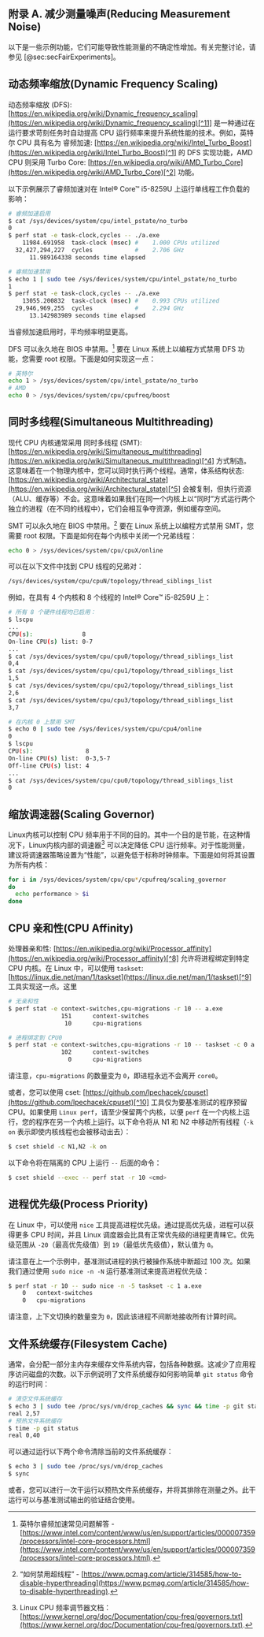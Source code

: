 ## 附录 A. 减少测量噪声(Reducing Measurement Noise) 



以下是一些示例功能，它们可能导致性能测量的不确定性增加。有关完整讨论，请参见 [@sec:secFairExperiments]。

## 动态频率缩放(Dynamic Frequency Scaling) 

动态频率缩放 (DFS): [https://en.wikipedia.org/wiki/Dynamic_frequency_scaling](https://en.wikipedia.org/wiki/Dynamic_frequency_scaling)[^11] 是一种通过在运行要求苛刻任务时自动提高 CPU 运行频率来提升系统性能的技术。例如，英特尔 CPU 具有名为 睿频加速: [https://en.wikipedia.org/wiki/Intel_Turbo_Boost](https://en.wikipedia.org/wiki/Intel_Turbo_Boost)[^1] 的 DFS 实现功能，AMD CPU 则采用 Turbo Core: [https://en.wikipedia.org/wiki/AMD_Turbo_Core](https://en.wikipedia.org/wiki/AMD_Turbo_Core)[^2] 功能。

以下示例展示了睿频加速对在 Intel® Core™ i5-8259U 上运行单线程工作负载的影响：

```bash
# 睿频加速启用
$ cat /sys/devices/system/cpu/intel_pstate/no_turbo
0
$ perf stat -e task-clock,cycles -- ./a.exe 
    11984.691958  task-clock (msec) #    1.000 CPUs utilized
  32,427,294,227  cycles            #    2.706 GHz
      11.989164338 seconds time elapsed

# 睿频加速禁用
$ echo 1 | sudo tee /sys/devices/system/cpu/intel_pstate/no_turbo
1
$ perf stat -e task-clock,cycles -- ./a.exe 
    13055.200832  task-clock (msec) #    0.993 CPUs utilized
  29,946,969,255  cycles            #    2.294 GHz
      13.142983989 seconds time elapsed
```

当睿频加速启用时，平均频率明显更高。

DFS 可以永久地在 BIOS 中禁用。[^3] 要在 Linux 系统上以编程方式禁用 DFS 功能，您需要 root 权限。下面是如何实现这一点：

```bash
# 英特尔
echo 1 > /sys/devices/system/cpu/intel_pstate/no_turbo
# AMD
echo 0 > /sys/devices/system/cpu/cpufreq/boost
```

## 同时多线程(Simultaneous Multithreading) 

现代 CPU 内核通常采用 同时多线程 (SMT): [https://en.wikipedia.org/wiki/Simultaneous_multithreading](https://en.wikipedia.org/wiki/Simultaneous_multithreading)[^4] 方式制造。这意味着在一个物理内核中，您可以同时执行两个线程。通常，体系结构状态: [https://en.wikipedia.org/wiki/Architectural_state](https://en.wikipedia.org/wiki/Architectural_state)[^5] 会被复制，但执行资源（ALU、缓存等）不会。这意味着如果我们在同一个内核上以“同时”方式运行两个独立的进程（在不同的线程中），它们会相互争夺资源，例如缓存空间。

SMT 可以永久地在 BIOS 中禁用。[^6] 要在 Linux 系统上以编程方式禁用 SMT，您需要 root 权限。下面是如何在每个内核中关闭一个兄弟线程：

```bash
echo 0 > /sys/devices/system/cpu/cpuX/online
```

可以在以下文件中找到 CPU 线程的兄弟对：

```bash
/sys/devices/system/cpu/cpuN/topology/thread_siblings_list
```

例如，在具有 4 个内核和 8 个线程的 Intel® Core™ i5-8259U 上：

```bash
# 所有 8 个硬件线程均已启用：
$ lscpu
...
CPU(s):              8
On-line CPU(s) list: 0-7
...
$ cat /sys/devices/system/cpu/cpu0/topology/thread_siblings_list
0,4
$ cat /sys/devices/system/cpu/cpu1/topology/thread_siblings_list
1,5
$ cat /sys/devices/system/cpu/cpu2/topology/thread_siblings_list
2,6
$ cat /sys/devices/system/cpu/cpu3/topology/thread_siblings_list
3,7

# 在内核 0 上禁用 SMT
$ echo 0 | sudo tee /sys/devices/system/cpu/cpu4/online
0
$ lscpu
CPU(s):               8
On-line CPU(s) list:  0-3,5-7
Off-line CPU(s) list: 4
...
$ cat /sys/devices/system/cpu/cpu0/topology/thread_siblings_list
0
```

## 缩放调速器(Scaling Governor) 

Linux内核可以控制 CPU 频率用于不同的目的。其中一个目的是节能，在这种情况下，Linux内核内部的调速器[^7] 可以决定降低 CPU 运行频率。对于性能测量，建议将调速器策略设置为“性能”，以避免低于标称时钟频率。下面是如何将其设置为所有内核：

```bash
for i in /sys/devices/system/cpu/cpu*/cpufreq/scaling_governor
do
  echo performance > $i
done
```

## CPU 亲和性(CPU Affinity) 

处理器亲和性: [https://en.wikipedia.org/wiki/Processor_affinity](https://en.wikipedia.org/wiki/Processor_affinity)[^8] 允许将进程绑定到特定 CPU 内核。在 Linux 中，可以使用 `taskset`: [https://linux.die.net/man/1/taskset](https://linux.die.net/man/1/taskset)[^9] 工具实现这一点。这里 

```bash
# 无亲和性
$ perf stat -e context-switches,cpu-migrations -r 10 -- a.exe
               151      context-switches
                10      cpu-migrations

# 进程绑定到 CPU0
$ perf stat -e context-switches,cpu-migrations -r 10 -- taskset -c 0 a.exe 
               102      context-switches
                 0      cpu-migrations
```
请注意，`cpu-migrations` 的数量变为 `0`，即进程永远不会离开 `core0`。

或者，您可以使用 cset: [https://github.com/lpechacek/cpuset](https://github.com/lpechacek/cpuset)[^10] 工具仅为要基准测试的程序预留 CPU。如果使用 `Linux perf`，请至少保留两个内核，以便 `perf` 在一个内核上运行，您的程序在另一个内核上运行。以下命令将从 N1 和 N2 中移动所有线程（`-k on` 表示即使内核线程也会被移动出去）：

```bash
$ cset shield -c N1,N2 -k on
```

以下命令将在隔离的 CPU 上运行 `--` 后面的命令：
```bash
$ cset shield --exec -- perf stat -r 10 <cmd>
```

## 进程优先级(Process Priority) 

在 Linux 中，可以使用 `nice` 工具提高进程优先级。通过提高优先级，进程可以获得更多 CPU 时间，并且 Linux 调度器会比具有正常优先级的进程更青睐它。优先级范围从 `-20`（最高优先级值）到 `19`（最低优先级值），默认值为 `0`。

请注意在上一个示例中，基准测试进程的执行被操作系统中断超过 100 次。如果我们通过使用 `sudo nice -n -N` 运行基准测试来提高进程优先级：
```bash
$ perf stat -r 10 -- sudo nice -n -5 taskset -c 1 a.exe
    0   context-switches
    0   cpu-migrations
```
请注意，上下文切换的数量变为 `0`，因此该进程不间断地接收所有计算时间。

## 文件系统缓存(Filesystem Cache) 

通常，会分配一部分主内存来缓存文件系统内容，包括各种数据。这减少了应用程序访问磁盘的次数。以下示例说明了文件系统缓存如何影响简单 `git status` 命令的运行时间：

```bash
# 清空文件系统缓存
$ echo 3 | sudo tee /proc/sys/vm/drop_caches && sync && time -p git status
real 2,57
# 预热文件系统缓存
$ time -p git status
real 0,40
```

可以通过运行以下两个命令清除当前的文件系统缓存：

```bash
$ echo 3 | sudo tee /proc/sys/vm/drop_caches
$ sync
```

或者，您可以进行一次干运行以预热文件系统缓存，并将其排除在测量之外。此干运行可以与基准测试输出的验证结合使用。

[^1]: 英特尔睿频加速 - [https://en.wikipedia.org/wiki/Intel_Turbo_Boost](https://en.wikipedia.org/wiki/Intel_Turbo_Boost).
[^2]: AMD Turbo Core - [https://en.wikipedia.org/wiki/AMD_Turbo_Core](https://en.wikipedia.org/wiki/AMD_Turbo_Core).
[^3]: 英特尔睿频加速常见问题解答 - [https://www.intel.com/content/www/us/en/support/articles/000007359/processors/intel-core-processors.html](https://www.intel.com/content/www/us/en/support/articles/000007359/processors/intel-core-processors.html).
[^4]: SMT - [https://en.wikipedia.org/wiki/Simultaneous_multithreading](https://en.wikipedia.org/wiki/Simultaneous_multithreading).
[^5]: 体系结构状态 - [https://en.wikipedia.org/wiki/Architectural_state](https://en.wikipedia.org/wiki/Architectural_state).
[^6]: “如何禁用超线程” - [https://www.pcmag.com/article/314585/how-to-disable-hyperthreading](https://www.pcmag.com/article/314585/how-to-disable-hyperthreading).
[^7]: Linux CPU 频率调节器文档：[https://www.kernel.org/doc/Documentation/cpu-freq/governors.txt](https://www.kernel.org/doc/Documentation/cpu-freq/governors.txt).
[^8]: 处理器关联性 - [https://en.wikipedia.org/wiki/Processor_affinity](https://en.wikipedia.org/wiki/Processor_affinity).
[^9]: `taskset` 手册 - [https://linux.die.net/man/1/taskset](https://linux.die.net/man/1/taskset).
[^10]: `cpuset` 手册 - [https://github.com/lpechacek/cpuset](https://github.com/lpechacek/cpuset).
[^11]: 动态频率缩放 - [https://en.wikipedia.org/wiki/Dynamic_frequency_scaling](https://en.wikipedia.org/wiki/Dynamic_frequency_scaling).
